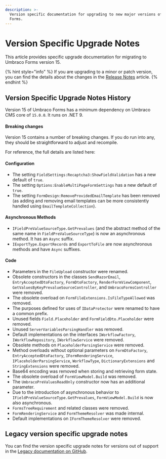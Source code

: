 ```yaml
---
description: >-
  Version specific documentation for upgrading to new major versions of Umbraco
  Forms.
---
```


# Version Specific Upgrade Notes

This article provides specific upgrade documentation for migrating to Umbraco Forms version 15.

{% hint style="info" %}
If you are upgrading to a minor or patch version, you can find the details about the changes in the [Release Notes](../release-notes.md) article.
{% endhint %}

## Version Specific Upgrade Notes History

Version 15 of Umbraco Forms has a minimum dependency on Umbraco CMS core of `15.0.0`. It runs on .NET 9.

#### **Breaking changes**

Version 15 contains a number of breaking changes. If you do run into any, they should be straightforward to adjust and recompile.

For reference, the full details are listed here:

#### **Configuration**

* The setting `FieldSettings:Recaptcha3:ShowFieldValidation` has a new default of `true`.
* The setting `Options:EnableMultiPageFormSettings` has a new default of `true`.
* The setting `FormDesign:RemoveProvidedEmailTemplate` has been removed (as adding and removing email templates can be more consistently handled using `EmailTemplateCollection`).

#### **Asynchronous Methods**

* `IFieldPreValueSourceType.GetPrevalues` (and the abstract method of the same name in `FieldPreValueSourceType`) is now an asynchronous method. It has an `Async` suffix.
* `IExportType.ExportRecords` and `ExportToFile` are now asynchronous methods and have `Async` suffixes.

#### **Code**

* Parameters in the `FileUpload` constructor were renamed.
* Obsolete constructors in the classes `SendRazorEmail`, `EntryAcceptedDtoFactory`, `FormDtoFactory`, `RenderFormViewComponent`, `GetValuesByKeyPrevalueSourceController`, and `UmbracoFormsController` were removed.
* The obsolete overload on `FormFileExtensions.IsFileTypeAllowed` was removed.
* The purposes defined for uses of `IDataProtector` were renamed to have a common prefix.
* Unused fields `Field.Placeholder` and `FormFieldDto.Placeholder` were removed.
* Unused `ServerVariablesParsingHandler` was removed.
* Default implementations on the interfaces `IWorkflowFactory`, `IWorkflowRepository`, `IWorkflowService` were removed.
* Obsolete methods on `PlaceholderParsingService` were removed.
* Method overloads without optional parameters on `FormDtoFactory`, `EntryAcceptedDtoFactory`, `IFormRenderingService`, `IPlaceholderParsingService`, `WorkflowType`, `DictionaryExtensions` and `StringExtensions` were removed.
* Base64 encoding was removed when storing and retrieving form state.
* The obsolete overload of `FormViewModel.Build` was removed.
* The `UmbracoPreValuesReadOnly` constructor now has an additional parameter.
* Due to the introduction of asynchronous behavior to `IFieldPreValueSourceType.GetPrevalues`, `FormViewModel.Build` is now also asynchronous.
* `FormsTreeRequirement` and related classes were removed.
* `FormRenderingService` and `FormThemeResolver` was made internal.
* Default implementations on `IFormThemeResolver` were removed.

## Legacy version specific upgrade notes

You can find the version specific upgrade notes for versions out of support in the [Legacy documentation on GitHub](https://github.com/umbraco/UmbracoDocs/blob/umbraco-eol-versions/11/umbraco-forms/installation/version-specific.md).
